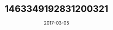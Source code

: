---
title: "1463349192831200321"
image: "2017-03-05 09.00.39 1463349192831200321_46248401"
date: "2017-03-05"
type: "photo"
---